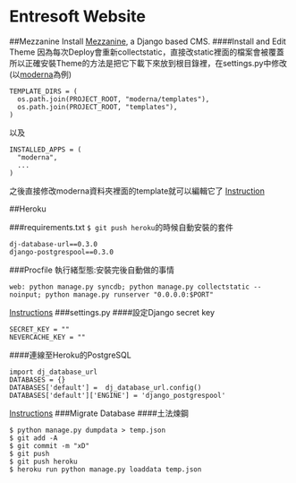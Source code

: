 # Entresoft Website

##Mezzanine
Install [Mezzanine](http://mezzanine.jupo.org/), a Django based CMS.
####Install and Edit Theme
因為每次Deploy會重新collectstatic，直接改static裡面的檔案會被覆蓋
所以正確安裝Theme的方法是把它下載下來放到根目錄裡，在settings.py中修改
(以[moderna](http://thecodinghouse.in/demo/moderna/)為例)
```
TEMPLATE_DIRS = (
  os.path.join(PROJECT_ROOT, "moderna/templates"),
  os.path.join(PROJECT_ROOT, "templates"),
)
```
以及
```
INSTALLED_APPS = (
  "moderna",
  ...
)
```
之後直接修改moderna資料夾裡面的template就可以編輯它了
[Instruction](http://stackoverflow.com/questions/28024595/how-to-deploy-installing-mezzanine-theme)


##Heroku

###requirements.txt
`$ git push heroku`的時候自動安裝的套件
```
dj-database-url==0.3.0
django-postgrespool==0.3.0
```
###Procfile
執行緒型態:安裝完後自動做的事情
```
web: python manage.py syncdb; python manage.py collectstatic --noinput; python manage.py runserver "0.0.0.0:$PORT"
```
[Instructions](https://devcenter.heroku.com/articles/procfile)
###settings.py
####設定Django secret key
```
SECRET_KEY = ""
NEVERCACHE_KEY = ""
```
####連線至Heroku的PostgreSQL
```
import dj_database_url
DATABASES = {}
DATABASES['default'] =  dj_database_url.config()
DATABASES['default']['ENGINE'] = 'django_postgrespool'
```
[Instructions](https://devcenter.heroku.com/articles/django-app-configuration#migrating-an-existing-django-project)
###Migrate Database
####土法煉鋼
```
$ python manage.py dumpdata > temp.json
$ git add -A
$ git commit -m "xD"
$ git push
$ git push heroku
$ heroku run python manage.py loaddata temp.json
```
